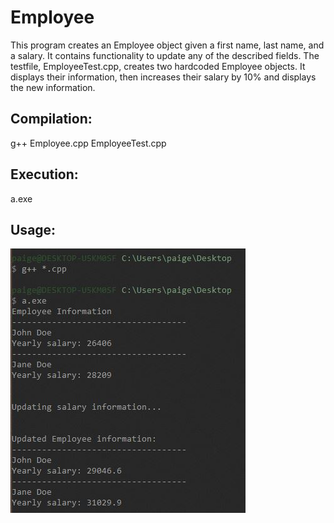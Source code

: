 # Employee

This program creates an Employee object given a first name, last name, and a salary. It contains functionality to update any of the described fields. The testfile, EmployeeTest.cpp, creates two hardcoded Employee objects. It displays their information, then increases their salary by 10% and displays the new information.

## Compilation:
g++ Employee.cpp EmployeeTest.cpp

## Execution:
a.exe

## Usage:
![alt text](https://github.com/NotQuiteHeroes/Resources/blob/master/ScreenShots/softwareEngEmployee.JPG "Employee Information")
